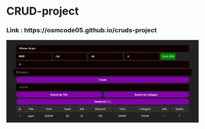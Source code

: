 <h1>CRUD-project</h1>
<h3><b>Link : </b>https://osmcode05.github.io/cruds-project</h3>
<img src="public/preview.png">
